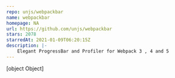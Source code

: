 ```yaml
---
repo: unjs/webpackbar
name: webpackbar
homepage: NA
url: https://github.com/unjs/webpackbar
stars: 2078
starredAt: 2021-01-09T06:20:15Z
description: |-
    Elegant ProgressBar and Profiler for Webpack 3 , 4 and 5
---
```


[object Object]
